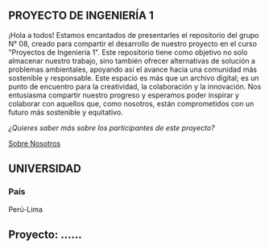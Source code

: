 ## PROYECTO DE INGENIERÍA 1

¡Hola a todos! Estamos encantados de presentarles el repositorio del grupo N° 08, creado para compartir el desarrollo de nuestro proyecto en el curso "Proyectos de Ingeniería 1". Este repositorio tiene como objetivo no solo almacenar nuestro trabajo, sino también ofrecer alternativas de solución a problemas ambientales, apoyando así el avance hacia una comunidad más sostenible y responsable. Este espacio es más que un archivo digital; es un punto de encuentro para la creatividad, la colaboración y la innovación. Nos entusiasma compartir nuestro progreso y esperamos poder inspirar y colaborar con aquellos que, como nosotros, están comprometidos con un futuro más sostenible y equitativo.

*¿Quieres saber más sobre los participantes de este proyecto?*

[Sobre Nosotros](https://github.com/Liz-30/PROYECTO-DE-INGENIER-A-1-/blob/0586cdc6f0a6a6531d173b4cf09e9cc3e5b03793/PI_1/Entregables/1.-%20Sobre_Nosotros.md)

## UNIVERSIDAD


### País
Perú-Lima

## Proyecto: ......
